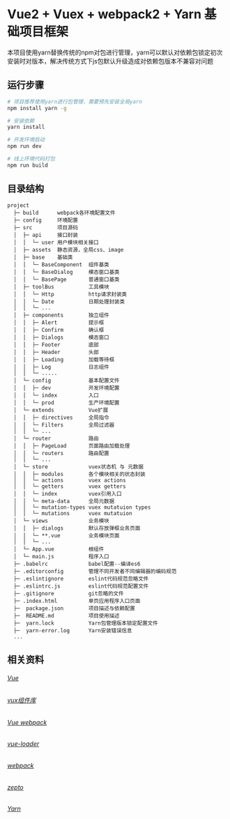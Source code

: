 # Vue2 + Vuex + webpack2 + Yarn 基础项目框架

本项目使用yarn替换传统的npm对包进行管理，yarn可以默认对依赖包锁定初次安装时对版本，解决传统方式下js包默认升级造成对依赖包版本不兼容对问题

## 运行步骤

``` bash
# 项目推荐使用yarn进行包管理，需要预先安装全局yarn
npm install yarn -g

# 安装依赖
yarn install

# 开发环境启动
npm run dev

# 线上环境代码打包
npm run build

```


## 目录结构
```
project
  ├─ build      webpack各环境配置文件
  ├─ config     环境配置
  ├─ src        项目源码
  │  ├─ api     接口封装
  │  │  └─ user 用户模块相关接口
  │  ├─ assets  静态资源，全局css、image
  │  ├─ base    基础类
  │  │  └─ BaseComponent  组件基类
  │  │  └─ BaseDialog     模态窗口基类
  │  │  └─ BasePage       普通窗口基类
  │  ├─ toolBus           工具模块
  │  │  └─ Http           http请求封装类
  │  │  └─ Date           日期处理封装类
  │  │  └─ ...
  │  ├─ components        独立组件
  │  │  ├─ Alert          提示框
  │  │  ├─ Confirm        确认框
  │  │  ├─ Dialogs        模态窗口
  │  │  ├─ Footer         底部
  │  │  ├─ Header         头部
  │  │  ├─ Loading        加载等待框
  │  │  ├─ Log            日志组件
  │  │  └─ .....
  │  └─ config            基本配置文件
  │  │  ├─ dev            开发环境配置
  │  │  └─ index          入口
  │  │  └─ prod           生产环境配置
  │  └─ extends           Vue扩展
  │  │  ├─ directives     全局指令
  │  │  └─ Filters        全局过滤器
  │  │  └─ ...
  │  └─ router            路由
  │  │  ├─ PageLoad       页面路由加载处理
  │  │  └─ routers        路由配置
  │  │  └─ ...
  │  └─ store             vuex状态机 与 元数据
  │  │  ├─ modules        各个模块相关的状态封装
  │  │  └─ actions        vuex actions
  │  │  └─ getters        vuex getters
  │  │  └─ index          vuex引用入口
  │  │  └─ meta-data      全局元数据
  │  │  └─ mutation-types vuex mutatuion types
  │  │  └─ mutations      vuex mutatuion
  │  └─ views             业务模块
  │  │  ├─ dialogs        默认存放弹框业务页面
  │  │  └─ **.vue         业务模块页面
  │  │  └─ ...
  │  └─ App.vue           根组件
  │  └─ main.js           程序入口
  ├─ .babelrc             babel配置--编译es6
  ├─ .editorconfig        管理不同开发者不同编辑器的编码规范
  ├─ .eslintignore        eslint代码规范忽略文件
  ├─ .eslintrc.js         eslint代码规范配置文件
  ├─ .gitignore           git忽略的文件
  ├─ .index.html          单页应用程序入口页面
  ├─  package.json        项目描述与依赖配置
  ├─  README.md           项目使用描述
  ├─  yarn.lock           Yarn包管理版本锁定配置文件
  ├─  yarn-error.log      Yarn安装错误信息
  ...
```

## 相关资料
###### [Vue](http://cn.vuejs.org/)
###### [vux组件库](https://vux.li/#/)
###### [Vue webpack](http://vuejs-templates.github.io/webpack/)
###### [vue-loader](http://vuejs.github.io/vue-loader)
###### [webpack](https://webpack.js.org/)
###### [zepto](https://github.com/victorisildur/zepto-webpack)
###### [Yarn](https://yarnpkg.com/en/docs/usage)


# 
